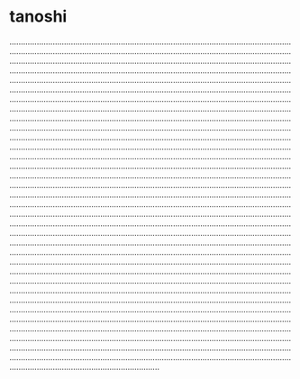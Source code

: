 # tanoshi
..........................................................................................................................................................................................................................................................................................................................................................................................................................................................................................................................................................................................................................................................................................................................................................................................................................................................................................................................................................................................................................................................................................................................................................................................................................................................................................................................................................................................................................................................................................................................................................................................................................................................................................................................................................................................................................................................................................................................................................................................................................................................................................................................................................................................................................................................................................................................................................................................................................................................................................................................................................................................................................................................................................................................................................................................................................................................................................................................................................................................................................................................................................................................................................................................................................................................................................................................................................................................................................................................................................................................................................................................................................................................................................................................................................................................................................................................................................................................................................................................................................................................................................................................................................................................................................................................................................................................................................................................................................................................
